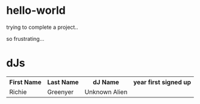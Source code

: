 # hello-world

trying to complete a project.. 

so frustrating... 


<h1>dJs</h1>
<table>
    <tr>
      <th>First Name</th>
      <th>Last Name</th>
      <th>dJ Name</th>
      <th>year first signed up</th>
    </tr>
  <tr>
    <td>Richie</td>
    <td>Greenyer</td>
    <td>Unknown Alien</td>
  </tr>
</table>
